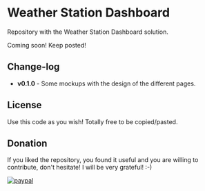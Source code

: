 # Weather Station Dashboard

Repository with the Weather Station Dashboard solution.

Coming soon! Keep posted!

## Change-log

* **v0.1.0** - Some mockups with the design of the different pages.

## License

Use this code as you wish! Totally free to be copied/pasted.

## Donation

If you liked the repository, you found it useful and you are willing to contribute, don't hesitate! I will be very
grateful! :-)

[![paypal](https://www.paypalobjects.com/en_US/i/btn/btn_donateCC_LG.gif)](https://www.paypal.com/cgi-bin/webscr?cmd=_donations&business=4TFR2PQ2J3KLA&item_name=If+you+liked+the+project+and+you+are+willing+to+contribute%2C+don%27t+hesitate%21+I+will+be+very+grateful%21+%3A-%29&currency_code=EUR)
